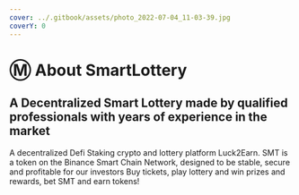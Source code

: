 ```yaml
---
cover: ../.gitbook/assets/photo_2022-07-04_11-03-39.jpg
coverY: 0
---
```


# Ⓜ About SmartLottery

## A Decentralized Smart Lottery made by qualified professionals with years of experience in the market

A decentralized Defi Staking crypto and lottery platform Luck2Earn. SMT is a token on the Binance Smart Chain Network, designed to be stable, secure and profitable for our investors Buy tickets, play lottery and win prizes and rewards, bet SMT and earn tokens!
